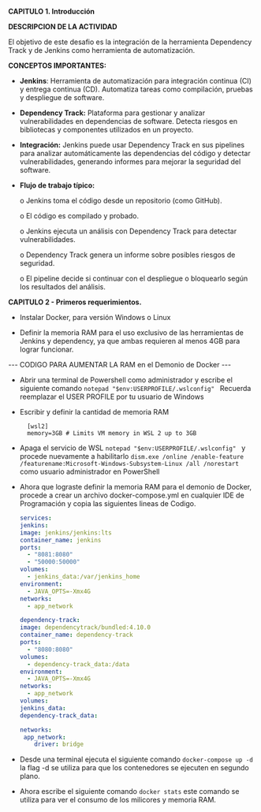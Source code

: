 **CAPITULO 1. Introducción**

**DESCRIPCION DE LA ACTIVIDAD**

El objetivo de este desafio es la integración de la herramienta Dependency Track y de Jenkins como herramienta de automatización.

**CONCEPTOS IMPORTANTES:**

- **Jenkins**: Herramienta de automatización para integración continua (CI) y entrega continua (CD). Automatiza tareas como compilación, pruebas y despliegue de software.

- **Dependency Track:** Plataforma para gestionar y analizar vulnerabilidades en dependencias de software. Detecta riesgos en bibliotecas y componentes utilizados en un proyecto.

- **Integración:** Jenkins puede usar Dependency Track en sus pipelines para analizar automáticamente las dependencias del código y detectar vulnerabilidades, generando informes para mejorar la seguridad del software.

- **Flujo de trabajo típico:**

    o Jenkins toma el código desde un repositorio (como GitHub).

    o El código es compilado y probado.

    o Jenkins ejecuta un análisis con Dependency Track para detectar vulnerabilidades.

    o Dependency Track genera un informe sobre posibles riesgos de seguridad.

    o El pipeline decide si continuar con el despliegue o bloquearlo según los resultados del análisis.

**CAPITULO 2 - Primeros requerimientos.**

- Instalar Docker, para versión Windows o Linux

- Definir la memoria RAM para el uso exclusivo de las herramientas de Jenkins y dependency, ya que ambas requieren al menos 4GB para lograr funcionar.

 --- CODIGO PARA AUMENTAR LA RAM en el Demonio de Docker ---

- Abrir una terminal de Powershell como administrador y escribe el siguiente comando
        ```
        notepad "$env:USERPROFILE/.wslconfig" 
        ```
    Recuerda reemplazar el USER PROFILE por tu usuario de Windows

- Escribir y definir la cantidad de memoria RAM                                  

        [wsl2]
        memory=3GB # Limits VM memory in WSL 2 up to 3GB

- Apaga el servicio de WSL  ``` notepad "$env:USERPROFILE/.wslconfig"  ``` y procede nuevamente a habilitarlo ``` dism.exe /online /enable-feature /featurename:Microsoft-Windows-Subsystem-Linux /all /norestart ``` como usuario administrador en PowerShell

- Ahora que lograste definir la memoria RAM para el demonio de Docker, procede a crear un archivo docker-compose.yml en cualquier IDE de Programación y copia las siguientes lineas de Codigo.

    ```yml
    services:
    jenkins:
    image: jenkins/jenkins:lts
    container_name: jenkins
    ports:
      - "8081:8080"
      - "50000:50000"
    volumes:
      - jenkins_data:/var/jenkins_home
    environment:
      - JAVA_OPTS=-Xmx4G
    networks:
      - app_network
   
  dependency-track:
    image: dependencytrack/bundled:4.10.0
    container_name: dependency-track
    ports:
      - "8080:8080"
    volumes:
      - dependency-track_data:/data
    environment:
      - JAVA_OPTS=-Xmx4G
    networks:
      - app_network
    volumes:
    jenkins_data:
    dependency-track_data:

    networks:
     app_network:
        driver: bridge
    ```
- Desde una terminal ejecuta el siguiente comando ``` docker-compose up -d ``` la flag -d se utiliza para que los contenedores se ejecuten en segundo plano.
- Ahora escribe el siguiente comando ```docker stats``` este comando se utiliza para ver el consumo de los milicores y memoria RAM.

